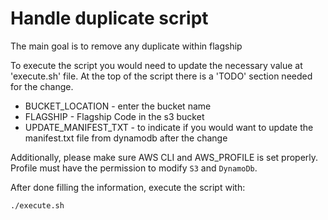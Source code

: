 # Handle duplicate script

The main goal is to remove any duplicate within flagship

To execute the script you would need to update the necessary value at 'execute.sh' file. At the top of the script
there is a 'TODO' section needed for the change.
- BUCKET_LOCATION - enter the bucket name
- FLAGSHIP - Flagship Code in the s3 bucket
- UPDATE_MANIFEST_TXT - to indicate if you would want to update the manifest.txt file from dynamodb after the change

Additionally, please make sure AWS CLI and AWS_PROFILE is set properly.
Profile must have the permission to modify `S3` and `DynamoDb`.

After done filling the information, execute the script with:
```
./execute.sh
```